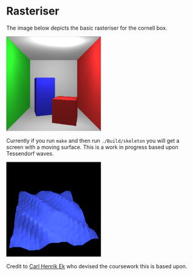 # Rasteriser

The image below depicts the basic rasteriser for the cornell box.

<img src=Images/cornell_box.png width="250" height="250" />

Currently if you run ```make``` and then run ```./Build/skeleton``` you will get a screen with a moving surface. This is a work in progress based upon Tessendorf waves.

<img src=Images/Initial_motion.png width="250" height="250" />

Credit to [Carl Henrik Ek](https://github.com/carlhenrikek/COMS30115) who devised the coursework this is based upon.
